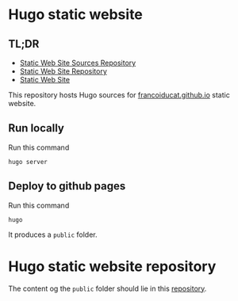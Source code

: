 # Hugo static website

## TL;DR

- [Static Web Site Sources Repository](https://github.com/francoiducat/francoiducat.github.io.sources)
- [Static Web Site Repository](https://github.com/francoiducat/francoiducat.github.io)
- [Static Web Site](https://francoiducat.github.io)

This repository hosts Hugo sources for [francoiducat.github.io](francoiducat.github.io) static website.

## Run locally

Run this command

```
hugo server
```

## Deploy to github pages

Run this command

```
hugo
```

It produces a `public` folder.

# Hugo static website repository

The content og the `public` folder should lie in this [repository](https://github.com/francoiducat/francoiducat.github.io).
